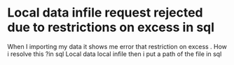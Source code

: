 
# Local data infile request rejected due to restrictions on excess in sql

When I importing my data it shows me error that restriction on excess . How i resolve this ?in sql
Local data local infile then i put a path of the file in sql

        